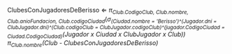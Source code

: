 ClubesConJugadoresDeBerisso ⇐ <i>π<sub>Club.CodigoClub, Club.nombre, Club.anioFundacion, Club.codigoCiudad</sub></i>(<i>σ<sub>(Ciudad.nombre = 'Berisso')^(Jugador.dni = ClubJugador.dni)^(Club.codigoClub = ClubJugador.codigoClub)^(jugador.CodigoCiudad = Ciudad.CodigoCiudad)</sub>(Jugador x Ciudad x ClubJugador x Club))</i></i>  
<i>π<sub>Club.nombre</sub>(Club - ClubesConJugadoresDeBerisso)</i>